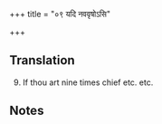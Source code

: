 +++
title = "०९ यदि नववृषोऽसि"

+++
## Translation
9. If thou art nine times chief etc. etc.

## Notes

